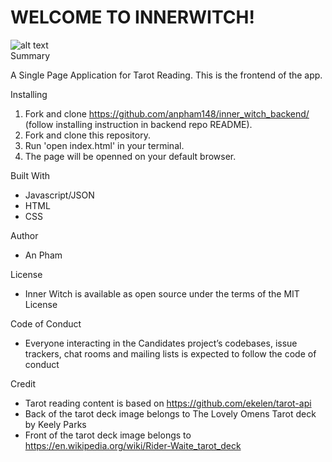 # WELCOME TO INNERWITCH!
![alt text](./IMG_1281.png) </br>
 Summary

A Single Page Application for Tarot Reading. This is the frontend of the app. 

 Installing

1. Fork and clone https://github.com/anpham148/inner_witch_backend/ (follow installing instruction in backend repo README).
2. Fork and clone this repository.
3. Run 'open index.html' in your terminal.
4. The page will be openned on your default browser.

Built With

- Javascript/JSON
- HTML
- CSS

 Author

- An Pham

 License

- Inner Witch is available as open source under the terms of the MIT License

 Code of Conduct

- Everyone interacting in the Candidates project’s codebases, issue trackers, chat rooms and mailing lists is expected to follow the code of conduct

Credit

- Tarot reading content is based on https://github.com/ekelen/tarot-api 
- Back of the tarot deck image belongs to The Lovely Omens Tarot deck by Keely Parks
- Front of the tarot deck image belongs to https://en.wikipedia.org/wiki/Rider-Waite_tarot_deck 

